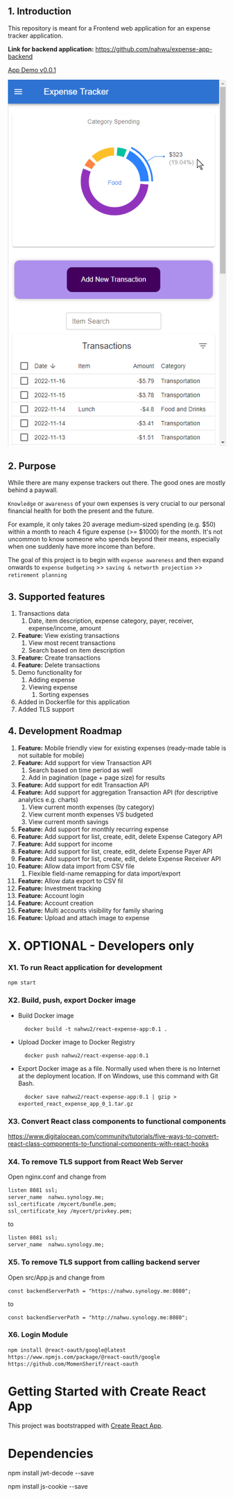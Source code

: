 ## 1. Introduction
This repository is meant for a Frontend web application for an expense tracker application.

**Link for backend application:** https://github.com/nahwu/expense-app-backend

<ins>App Demo v0.0.1</ins>

![alt text](https://github.com/nahwu/expense-app-react/blob/master/public/expense-app-react-demo-v0.0.1.gif "App demo v0.0.1")


## 2. Purpose
While there are many expense trackers out there. The good ones are mostly behind a paywall. 

`Knowledge` or `awareness` of your own expenses is very crucial to our personal financial health for both the present and the future.

For example, it only takes 20 average medium-sized spending (e.g. $50) within a month to reach 4 figure expense (>= $1000) for the month.
It's not uncommon to know someone who spends beyond their means, especially when one suddenly have more income than before. 

The goal of this project is to begin with `expense awareness` and then expand onwards to  `expense budgeting` >> `saving & networth projection` >> `retirement planning`


## 3. Supported features
1. Transactions data
    1. Date, item description, expense category, payer, receiver, expense/income, amount
1. **Feature:** View existing transactions
    1. View most recent transactions
    1. Search based on item description
1. **Feature:** Create transactions
1. **Feature:** Delete transactions
1. Demo functionality for
    1. Adding expense
    1. Viewing expense
        1. Sorting expenses
1. Added in Dockerfile for this application
1. Added TLS support


## 4. Development Roadmap
1. **Feature:** Mobile friendly view for existing expenses (ready-made table is not suitable for mobile)
1. **Feature:** Add support for view Transaction API
    1. Search based on time period as well
    1. Add in pagination (page + page size) for results
1. **Feature:** Add support for edit Transaction API
1. **Feature:** Add support for aggregation Transaction API (for descriptive analytics e.g. charts)
    1. View current month expenses (by category)
    1. View current month expenses VS budgeted
    1. View current month savings
1. **Feature:** Add support for monthly recurring expense
1. **Feature:** Add support for list, create, edit, delete Expense Category API
1. **Feature:** Add support for income
1. **Feature:** Add support for list, create, edit, delete Expense Payer API
1. **Feature:** Add support for list, create, edit, delete Expense Receiver API
1. **Feature:** Allow data import from CSV file
    1. Flexible field-name remapping for data import/export
1. **Feature:** Allow data export to CSV fil
1. **Feature:** Investment tracking
1. **Feature:** Account login
1. **Feature:** Account creation
1. **Feature:** Multi accounts visibility for family sharing
1. **Feature:** Upload and attach image to expense


# X. OPTIONAL - Developers only

### X1. To run React application for development
    npm start

### X2. Build, push, export Docker image
- Build Docker image

        docker build -t nahwu2/react-expense-app:0.1 .

- Upload Docker image to Docker Registry

        docker push nahwu2/react-expense-app:0.1

- Export Docker image as a file. Normally used when there is no Internet at the deployment location. If on Windows, use this command with Git Bash.

        docker save nahwu2/react-expense-app:0.1 | gzip > exported_react_expense_app_0_1.tar.gz


### X3. Convert React class components to functional components
https://www.digitalocean.com/community/tutorials/five-ways-to-convert-react-class-components-to-functional-components-with-react-hooks


### X4. To remove TLS support from React Web Server
Open nginx.conf and change from

    listen 8081 ssl;
    server_name  nahwu.synology.me;
	ssl_certificate /mycert/bundle.pem;
	ssl_certificate_key /mycert/privkey.pem;

to 

    listen 8081 ssl;
    server_name  nahwu.synology.me;


### X5. To remove TLS support from calling backend server
Open src/App.js and change from

    const backendServerPath = "https://nahwu.synology.me:8080";

to

    const backendServerPath = "http://nahwu.synology.me:8080";


### X6. Login Module

    npm install @react-oauth/google@latest
    https://www.npmjs.com/package/@react-oauth/google
    https://github.com/MomenSherif/react-oauth



# Getting Started with Create React App

This project was bootstrapped with [Create React App](https://github.com/facebook/create-react-app).


# Dependencies
npm install jwt-decode --save

npm install js-cookie --save
